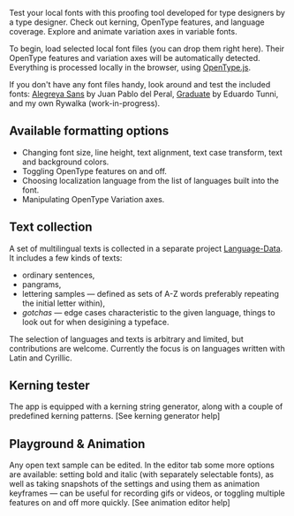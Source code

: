 Test your local fonts with this proofing tool developed for type designers by a type designer. Check out kerning, OpenType features, and language coverage. Explore and animate variation axes in variable fonts.

To begin, load selected local font files (you can drop them right here). Their OpenType features and variation axes will be automatically detected. Everything is processed locally in the browser, using [OpenType.js](https://github.com/opentypejs/opentype.js).

If you don't have any font files handy, look around and test the included fonts: [Alegreya Sans](https://github.com/huertatipografica/Alegreya-Sans) by Juan Pablo del Peral, [Graduate](https://github.com/etunni/Graduate-Variable-Font) by Eduardo Tunni, and my own Rywalka (work-in-progress).

## Available formatting options
  
  * Changing font size, line height, text alignment, text case transform, text and background colors.
  * Toggling OpenType features on and off.
  * Choosing localization language from the list of languages built into the font.
  * Manipulating OpenType Variation axes.

## Text collection

A set of multilingual texts is collected in a separate project [Language-Data](https://github.com/hyvyys/language-data). It&nbsp;includes a few kinds of texts:

  * ordinary sentences,
  * pangrams,
  * lettering samples — defined as sets of A-Z words preferably repeating the&nbsp;initial letter within),
  * _gotchas_ — edge cases characteristic to the given language, things to look out for when desigining a typeface.

The selection of languages and texts is arbitrary and limited, but contributions are welcome. Currently the focus is on languages written with Latin and Cyrillic.

## Kerning tester

The app is equipped with a <router-link to="/kerning">kerning string generator</router-link>, along with a couple of predefined kerning patterns. <router-link to="/help/kerning">[See kerning generator help]</router-link>

## Playground & Animation

Any open text sample can be edited. In the <router-link to="/editor">editor tab</router-link> some more options are available: setting bold and italic (with separately selectable fonts), as well as taking snapshots of the settings and using them as animation keyframes — can be useful for recording gifs or videos, or toggling multiple features on and off more quickly. <router-link to="/help/animation">[See animation editor help]</router-link>
